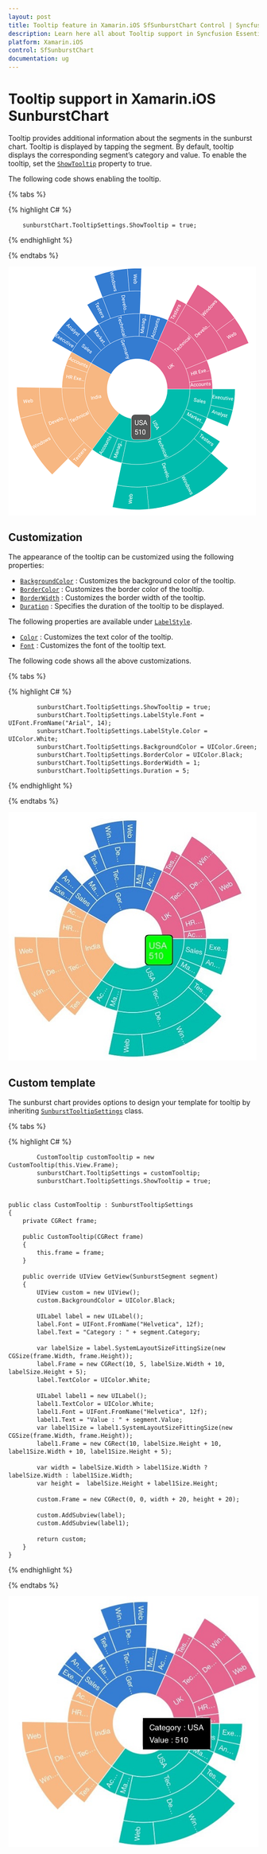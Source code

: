```yaml
---
layout: post
title: Tooltip feature in Xamarin.iOS SfSunburstChart Control | Syncfusion
description: Learn here all about Tooltip support in Syncfusion Essential Studio® Xamarin.iOS SfSunburstChart Control, its elements, and more.
platform: Xamarin.iOS
control: SfSunburstChart
documentation: ug
---
```


# Tooltip support in Xamarin.iOS SunburstChart

Tooltip provides additional information about the segments in the sunburst chart. Tooltip is displayed by tapping the segment. By default, tooltip displays the corresponding segment’s category and value. To enable the tooltip, set the [`ShowTooltip`](https://help.syncfusion.com/cr/xamarin-ios/Syncfusion.SfSunburstChart.iOS.SunburstTooltipSettings.html#Syncfusion_SfSunburstChart_iOS_SunburstTooltipSettings_ShowTooltip) property to true.

The following code shows enabling the tooltip.

{% tabs %} 

{% highlight C# %} 

        sunburstChart.TooltipSettings.ShowTooltip = true;

{% endhighlight %}

{% endtabs %} 

![Xamarin.iOS SunburstChart Tooltip](Tooltip_images/Tooltip.png)

## Customization

The appearance of the tooltip can be customized using the following properties:

* [`BackgroundColor`](https://help.syncfusion.com/cr/xamarin-ios/Syncfusion.SfSunburstChart.iOS.SunburstTooltipSettings.html#Syncfusion_SfSunburstChart_iOS_SunburstTooltipSettings_BackgroundColor) : Customizes the background color of the tooltip.
* [`BorderColor`](https://help.syncfusion.com/cr/xamarin-ios/Syncfusion.SfSunburstChart.iOS.SunburstTooltipSettings.html#Syncfusion_SfSunburstChart_iOS_SunburstTooltipSettings_BorderColor) : Customizes the border color of the tooltip.
* [`BorderWidth`](https://help.syncfusion.com/cr/xamarin-ios/Syncfusion.SfSunburstChart.iOS.SunburstTooltipSettings.html#Syncfusion_SfSunburstChart_iOS_SunburstTooltipSettings_BorderWidth) : Customizes the border width of the tooltip.
* [`Duration`](https://help.syncfusion.com/cr/xamarin-ios/Syncfusion.SfSunburstChart.iOS.SunburstTooltipSettings.html#Syncfusion_SfSunburstChart_iOS_SunburstTooltipSettings_Duration) : Specifies the duration of the tooltip to be displayed.

The following properties are available under [`LabelStyle`](https://help.syncfusion.com/cr/xamarin-ios/Syncfusion.SfSunburstChart.iOS.SunburstTooltipSettings.html#Syncfusion_SfSunburstChart_iOS_SunburstTooltipSettings_LabelStyle).

* [`Color`](https://help.syncfusion.com/cr/xamarin-ios/Syncfusion.SfSunburstChart.iOS.SunburstChartLabelStyle.html#Syncfusion_SfSunburstChart_iOS_SunburstChartLabelStyle_Color) : Customizes the text color of the tooltip.
* [`Font`](https://help.syncfusion.com/cr/xamarin-ios/Syncfusion.SfSunburstChart.iOS.SunburstChartLabelStyle.html#Syncfusion_SfSunburstChart_iOS_SunburstChartLabelStyle_Font) : Customizes the font of the tooltip text.

The following code shows all the above customizations.

{% tabs %} 

{% highlight C# %}

            sunburstChart.TooltipSettings.ShowTooltip = true;
            sunburstChart.TooltipSettings.LabelStyle.Font = UIFont.FromName("Arial", 14);           
            sunburstChart.TooltipSettings.LabelStyle.Color = UIColor.White;
            sunburstChart.TooltipSettings.BackgroundColor = UIColor.Green;
            sunburstChart.TooltipSettings.BorderColor = UIColor.Black;
            sunburstChart.TooltipSettings.BorderWidth = 1;
            sunburstChart.TooltipSettings.Duration = 5;      

{% endhighlight %}

{% endtabs %} 

![Xamarin.iOS SunburstChart Customization](Tooltip_images/Customization.jpg)

## Custom template

The sunburst chart provides options to design your template for tooltip by inheriting [`SunburstTooltipSettings`](https://help.syncfusion.com/cr/xamarin-ios/Syncfusion.SfSunburstChart.iOS.SunburstTooltipSettings.html) class.

{% tabs %} 

{% highlight C# %} 

            CustomTooltip customTooltip = new CustomTooltip(this.View.Frame);
            sunburstChart.TooltipSettings = customTooltip;
            sunburstChart.TooltipSettings.ShowTooltip = true;         
           

    public class CustomTooltip : SunburstTooltipSettings
    {
        private CGRect frame;        

        public CustomTooltip(CGRect frame)
        {
            this.frame = frame;
        }

        public override UIView GetView(SunburstSegment segment)
        {
            UIView custom = new UIView();
            custom.BackgroundColor = UIColor.Black;         

            UILabel label = new UILabel();         
            label.Font = UIFont.FromName("Helvetica", 12f);
            label.Text = "Category : " + segment.Category;

            var labelSize = label.SystemLayoutSizeFittingSize(new CGSize(frame.Width, frame.Height));
            label.Frame = new CGRect(10, 5, labelSize.Width + 10, labelSize.Height + 5);
            label.TextColor = UIColor.White;            

            UILabel label1 = new UILabel();          
            label1.TextColor = UIColor.White;
            label1.Font = UIFont.FromName("Helvetica", 12f);
            label1.Text = "Value : " + segment.Value;
            var label1Size = label1.SystemLayoutSizeFittingSize(new CGSize(frame.Width, frame.Height));
            label1.Frame = new CGRect(10, labelSize.Height + 10, label1Size.Width + 10, label1Size.Height + 5);

            var width = labelSize.Width > label1Size.Width ? labelSize.Width : label1Size.Width;
            var height =  labelSize.Height + label1Size.Height;

            custom.Frame = new CGRect(0, 0, width + 20, height + 20);

            custom.AddSubview(label);
            custom.AddSubview(label1);

            return custom;           
        }
    }

{% endhighlight %}

{% endtabs %} 

![Xamarin.iOS SunburstChart Custom template](Tooltip_images/Template.jpg)

